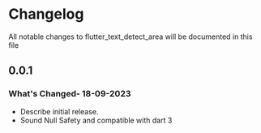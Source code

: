 # Changelog

All notable changes to flutter_text_detect_area will be documented in this file

## 0.0.1

### What's Changed- 18-09-2023

- Describe initial release.
- Sound Null Safety and compatible with dart 3

